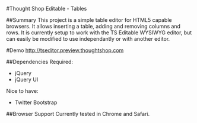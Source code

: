 #Thought Shop Editable - Tables

##Summary
This project is a simple table editor for HTML5 capable browsers.  It
allows inserting a table, adding and removing columns and rows. It is
currently setup to work with the TS Editable WYSIWYG editor, but can
easily be modified to use independantly or with another editor.

#Demo
<http://tseditor.preview.thoughtshop.com>

##Dependencies
Required:
- jQuery
- jQuery UI

Nice to have:
- Twitter Bootstrap

##Browser Support
Currently tested in Chrome and Safari.
